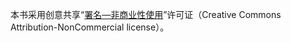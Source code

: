 本书采用创意共享“[署名—非商业性使用](http://creativecommons.org/licenses/by-nc/3.0/deed.zh)”许可证（Creative Commons Attribution-NonCommercial license）。
